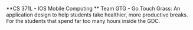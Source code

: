**CS 371L - IOS Mobile Computing
**
Team GTG - Go Touch Grass: An application design to help students take healthier, more productive breaks. For the students that spend far too many hours inside the GDC.

